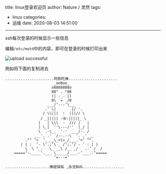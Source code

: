 title: linux登录欢迎页
author: Nature丿灵然
tags:
  - linux
categories:
  - 运维
date: 2020-08-03 14:51:00
---
ssh每次登录的时候显示一些信息
<!--more-->
编辑`/etc/motd`中的内容，即可在登录的时候打印出来

![upload successful](/images/pasted-0.png)

例如将下面的复制进去

```string
......................阿弥陀佛......................
                      _oo0oo_
                     o8888888o
                     88" . "88
                     (| -_- |)
                     0\  =  /0
                   ___/‘---’\___
                  .' \|       |/ '.
                 / \\|||  :  |||// \
                / _||||| -卍-|||||_ \
               |   | \\\  -  /// |   |
               | \_|  ''\---/''  |_/ |
               \  .-\__  '-'  ___/-. /
             ___'. .'  /--.--\  '. .'___
         ."" ‘<  ‘.___\_<|>_/___.’>’ "".
       | | :  ‘- \‘.;‘\ _ /’;.’/ - ’ : | |
         \  \ ‘_.   \_ __\ /__ _/   .-’ /  /
    =====‘-.____‘.___ \_____/___.-’___.-’=====
                      ‘=---=’

....................佛祖保佑 ,永无BUG...................
```
